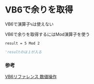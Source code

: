 # VB6で余りを取得

VB6で演算子`%`は使えない

VB6で余りを取得するにはMod演算子を使う

```vb
result = 5 Mod 2

'resultのは１が入る
```

### 参考

[VB6リファレンス 数値操作](http://cya.sakura.ne.jp/vb/numeric.htm#Mod)